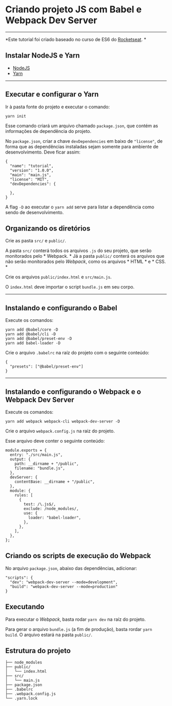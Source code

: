 # Criando projeto JS com Babel e Webpack Dev Server
----

*Este tutorial foi criado baseado no curso de ES6 do [Rocketseat](https://rocketseat.com.br/). *

## Instalar NodeJS e Yarn
* [NodeJS](https://nodejs.org/en/)
* [Yarn](https://classic.yarnpkg.com/pt-BR/)


----
## Executar e configurar o Yarn
Ir à pasta fonte do projeto e executar o comando:

    yarn init

Esse comando criará um arquivo chamado `package.json`, que contém as informações de dependência do projeto.

No `package.json`, criar a chave `devDependencies` em baixo de `"license"`, de forma que as dependências instaladas sejam somente para ambiente de desenvolvimento. Deve ficar assim:

    {
      "name": "tutorial",
      "version": "1.0.0",
      "main": "main.js",
      "license": "MIT",
      "devDependencies": {

      },
    }

A flag `-D` ao executar o `yarn add` serve para listar a dependência como sendo de desenvolvimento.

## Organizando os diretórios
Crie as pasta `src/` e `public/`. 

A pasta `src/` conterá todos os arquivos `.js` do seu projeto, que serão monitorados pelo * Webpack. * Já a pasta `public/` conterá os arquivos que não serão monitorados pelo *Webpack*, como os arquivos * HTML * e * CSS. *

Crie os arquivos `public/index.html` e `src/main.js`.

O `index.html` deve importar o script `bundle.js` em seu corpo.

----
## Instalando e configurando o Babel
Execute os comandos: 

    yarn add @babel/core -D
    yarn add @babel/cli -D
    yarn add @babel/preset-env -D
    yarn add babel-loader -D

Crie o arquivo `.babelrc` na raíz do projeto com o seguinte conteúdo:

    {
      "presets": ["@babel/preset-env"]
    }

----
## Instalando e configurando o Webpack e o Webpack Dev Server

Execute os comandos: 

    yarn add webpack webpack-cli webpack-dev-server -D

Crie o arquivo `webpack.config.js` na raiz do projeto. 

Esse arquivo deve conter o seguinte conteúdo: 

    module.exports = {
      entry: "./src/main.js",
      output: {
        path: __dirname + "/public",
        filename: "bundle.js",
      },
      devServer: {
        contentBase: __dirname + "/public",
      },
      module: {
        rules: [
          {
            test: /\.js$/,
            exclude: /node_modules/,
            use: {
              loader: "babel-loader",
            },
          },
        ],
      },
    };

## Criando os scripts de execução do Webpack
No arquivo `package.json`, abaixo das dependências, adicionar:

    "scripts": {
      "dev": "webpack-dev-server --mode=development",
      "build": "webpack-dev-server --mode=production"
    }

## Executando
Para executar o *Webpack*, basta rodar `yarn dev` na raíz do projeto. 

Para gerar o arquivo `bundle.js` (a fim de produção), basta rordar `yarn build`. O arquivo estará na pasta `public/`.

## Estrutura do projeto
    ├── node_modules
    ├── public/
    │   └── index.html
    ├── src/
    │   └── main.js
    ├── package.json
    ├── .babelrc
    ├── .webpack.config.js
    └── .yarn.lock
    
